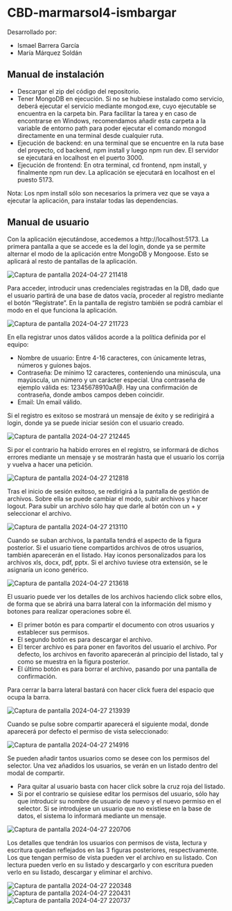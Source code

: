 # CBD-marmarsol4-ismbargar

Desarrollado por: 
- Ismael Barrera García
- María Márquez Soldán

## Manual de instalación

- Descargar el zip del código del repositorio.
- Tener MongoDB en ejecución. Si no se hubiese instalado como servicio, deberá ejecutar el servicio mediante mongod.exe, cuyo ejecutable se encuentra en la carpeta bin. Para facilitar la tarea y en caso de encontrarse en Windows, recomendamos añadir esta carpeta a la variable de entorno path para poder ejecutar el comando mongod directamente en una terminal desde cualquier ruta.
- Ejecución de backend: en una terminal que se encuentre en la ruta base del proyecto, cd backend, npm install y luego npm run dev. El servidor se ejecutará en localhost en el puerto 3000. 
- Ejecución de frontend: En otra terminal, cd frontend, npm install, y finalmente npm run dev. La aplicación se ejecutará en localhost en el puesto 5173. 

Nota: Los npm install sólo son necesarios la primera vez que se vaya a ejecutar la aplicación, para instalar todas las dependencias. 

## Manual de usuario

Con la aplicación ejecutándose, accedemos a http://localhost:5173. La primera pantalla a que se accede es la del login, donde ya se permite alternar el modo de la aplicación entre MongoDB y Mongoose. Esto se aplicará al resto de pantallas de la aplicación. 

![Captura de pantalla 2024-04-27 211418](https://github.com/marmarsol4/CBD-marmarsol4-ismbargar/assets/72874394/b9091ac9-04e8-46f2-af89-d2586217893f)

Para acceder, introducir unas credenciales registradas en la DB, dado que el usuario partirá de una base de datos vacía, proceder al registro mediante el botón “Regístrate”. En la pantalla de registro también se podrá cambiar el modo en el que funciona la aplicación.

![Captura de pantalla 2024-04-27 211723](https://github.com/marmarsol4/CBD-marmarsol4-ismbargar/assets/72874394/2d0cf639-bed8-47b5-85ca-158edfcd07b9)

En ella registrar unos datos válidos acorde a la política definida por el equipo:
- Nombre de usuario: Entre 4-16 caracteres, con únicamente letras, números y guiones bajos.
- Contraseña: De mínimo 12 caracteres, conteniendo una minúscula, una mayúscula, un número y un carácter especial. Una contraseña de ejemplo válida es: 12345678910aA@. Hay una confirmación de contraseña, donde ambos campos deben coincidir. 
- Email: Un email válido. 

Si el registro es exitoso se mostrará un mensaje de éxito y se redirigirá a login, donde ya se puede iniciar sesión con el usuario creado.  

![Captura de pantalla 2024-04-27 212445](https://github.com/marmarsol4/CBD-marmarsol4-ismbargar/assets/72874394/17c9a004-2134-4556-8562-a870086f923b)

Si por el contrario ha habido errores en el registro, se informará de dichos errores mediante un mensaje y se mostrarán hasta que el usuario los corrija y vuelva a hacer una petición. 

![Captura de pantalla 2024-04-27 212818](https://github.com/marmarsol4/CBD-marmarsol4-ismbargar/assets/72874394/eb36d9a5-2311-4922-a662-c24eb29c65af)

Tras el inicio de sesión exitoso, se redirigirá a la pantalla de gestión de archivos. Sobre ella se puede cambiar el modo, subir archivos y hacer logout. Para subir un archivo sólo hay que darle al botón con un + y seleccionar el archivo.

![Captura de pantalla 2024-04-27 213110](https://github.com/marmarsol4/CBD-marmarsol4-ismbargar/assets/72874394/ebd4341f-ddf9-4136-a41c-d2535450ad5d)

Cuando se suban archivos, la pantalla tendrá el aspecto de la figura posterior. Si el usuario tiene compartidos archivos de otros usuarios, también aparecerán en el listado. Hay iconos personalizados para los archivos xls, docx, pdf, pptx. Si el archivo tuviese otra extensión, se le asignaría un icono genérico.  

![Captura de pantalla 2024-04-27 213618](https://github.com/marmarsol4/CBD-marmarsol4-ismbargar/assets/72874394/0ca3f87e-9c62-4a8b-b575-02620546c13c)

El usuario puede ver los detalles de los archivos haciendo click sobre ellos, de forma que se abrirá una barra lateral con la información del mismo y botones para realizar operaciones sobre él.

- El primer botón es para compartir el documento con otros usuarios y establecer sus permisos.
- El segundo botón es para descargar el archivo. 
- El tercer archivo es para poner en favoritos del usuario el archivo. Por defecto, los archivos en favorito aparecerán al principio del listado, tal y como se muestra en la figura posterior. 
- El último botón es para borrar el archivo, pasando por una pantalla de confirmación.   

Para cerrar la barra lateral bastará con hacer click fuera del espacio que ocupa la barra. 

![Captura de pantalla 2024-04-27 213939](https://github.com/marmarsol4/CBD-marmarsol4-ismbargar/assets/72874394/232936d8-75ca-441a-ac0a-ba5d9952101d)

Cuando se pulse sobre compartir aparecerá el siguiente modal, donde aparecerá por defecto el permiso de vista seleccionado:

![Captura de pantalla 2024-04-27 214916](https://github.com/marmarsol4/CBD-marmarsol4-ismbargar/assets/72874394/9aaa2db2-b3db-4ac5-a47c-09ea769a496f)

Se pueden añadir tantos usuarios como se desee con los permisos del selector. Una vez añadidos los usuarios, se verán en un listado dentro del modal de compartir. 
- Para quitar al usuario basta con hacer click sobre la cruz roja del listado. 
- Si por el contrario se quisiese editar los permisos del usuario, sólo hay que introducir su nombre de usuario de nuevo y el nuevo permiso en el selector. 
Si se introdujese un usuario que no existiese en la base de datos, el sistema lo informará mediante un mensaje.

![Captura de pantalla 2024-04-27 220706](https://github.com/marmarsol4/CBD-marmarsol4-ismbargar/assets/72874394/b1aae8eb-885a-47b4-9945-7c1d6fe813fd)

Los detalles que tendrán los usuarios con permisos de vista, lectura y escritura quedan reflejados en las 3 figuras posteriores, respectivamente. Los que tengan permiso de vista pueden ver el archivo en su listado. Con lectura pueden verlo en su listado y descargarlo y con escritura pueden verlo en su listado, descargar y eliminar el archivo.  

![Captura de pantalla 2024-04-27 220348](https://github.com/marmarsol4/CBD-marmarsol4-ismbargar/assets/72874394/9e6f2c64-22b2-4dda-ae5d-dbe9a10da5da)
![Captura de pantalla 2024-04-27 220431](https://github.com/marmarsol4/CBD-marmarsol4-ismbargar/assets/72874394/1dacdc0c-0215-44fc-8fd6-28bb3a71d4c6)
![Captura de pantalla 2024-04-27 220737](https://github.com/marmarsol4/CBD-marmarsol4-ismbargar/assets/72874394/5187e9f7-b77d-4a73-b7f2-9e70088bcc9e)

